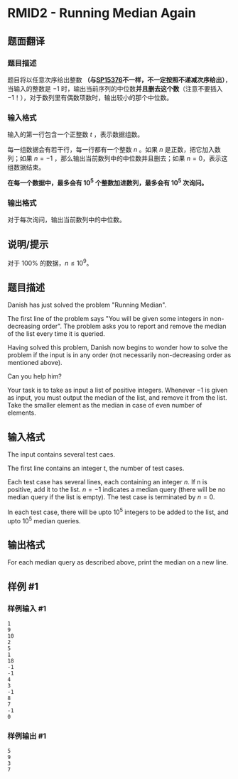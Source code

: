 # RMID2 - Running Median Again

## 题面翻译

### 题目描述

题目将以任意次序给出整数 **（与[SP15376](https://www.luogu.org/problemnew/show/SP15376)不一样，不一定按照不递减次序给出）**，当输入的整数是 $-1$ 时，输出当前序列的中位数**并且删去这个数**（注意不要插入 $-1$！），对于数列里有偶数项数时，输出较小的那个中位数。

### 输入格式

输入的第一行包含一个正整数 $t$ ，表示数据组数。

每一组数据会有若干行，每一行都有一个整数 $n$ 。如果 $n$ 是正数，把它加入数列；如果 $n=-1$ ，那么输出当前数列中的中位数并且删去；如果 $n=0$，表示这组数据结束。

**在每一个数据中，最多会有 $10^5$ 个整数加进数列，最多会有 $10^5$ 次询问。**

### 输出格式

对于每次询问，输出当前数列中的中位数。

## 说明/提示

对于 $100 \%$ 的数据，$n \le 10^9$。

## 题目描述

Danish has just solved the problem "Running Median".

The first line of the problem says "You will be given some integers in non-decreasing order". The problem asks you to report and remove the median of the list every time it is queried.

Having solved this problem, Danish now begins to wonder how to solve the problem if the input is in any order (not necessarily non-decreasing order as mentioned above).

Can you help him?

Your task is to take as input a list of positive integers. Whenever $-1$ is given as input, you must output the median of the list, and remove it from the list. Take the smaller element as the median in case of even number of elements.

## 输入格式

The input contains several test caes.

The first line contains an integer t, the number of test cases.

Each test case has several lines, each containing an integer $n$. If n is positive, add it to the list. $n=-1$ indicates a median query (there will be no median query if the list is empty). The test case is terminated by $n=0$.

In each test case, there will be upto $10^5$ integers to be added to the list, and upto $10^5$ median queries.

## 输出格式

For each median query as described above, print the median on a new line.

## 样例 #1

### 样例输入 #1

```
1
9
10
2
5
1
18
-1
-1
4
3
-1
8
7
-1
0
```

### 样例输出 #1

```
5
9
3
7
```